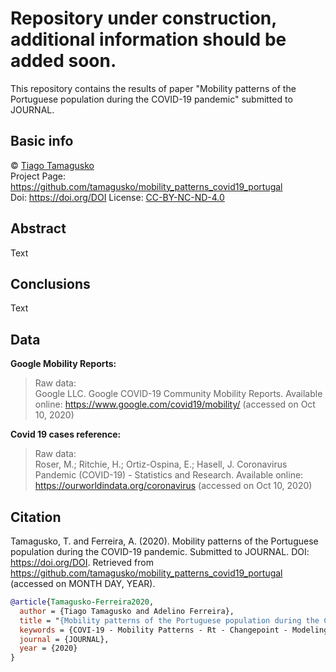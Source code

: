# Repository under construction, additional information should be added soon.

This repository contains the results of paper "Mobility patterns of the Portuguese population during the COVID-19 pandemic" submitted to JOURNAL.

## Basic info
© [Tiago Tamagusko](https://tamagusko.github.io)  
Project Page: https://github.com/tamagusko/mobility_patterns_covid19_portugal  
Doi: https://doi.org/DOI
License: [CC-BY-NC-ND-4.0](/LICENSE)

## Abstract
Text

## Conclusions
Text

## Data
**Google Mobility Reports:**  
> Raw data:  
> Google LLC. Google COVID-19 Community Mobility Reports. Available online: https://www.google.com/covid19/mobility/ (accessed on Oct 10, 2020)  

**Covid 19 cases reference:**
> Raw data:  
> Roser, M.; Ritchie, H.; Ortiz-Ospina, E.; Hasell, J. Coronavirus Pandemic (COVID-19) - Statistics and Research. Available online: https://ourworldindata.org/coronavirus (accessed on Oct 10, 2020)  

## Citation
Tamagusko, T. and Ferreira, A. (2020). Mobility patterns of the Portuguese population during the COVID-19 pandemic. Submitted to JOURNAL. DOI: https://doi.org/DOI. Retrieved from https://github.com/tamagusko/mobility_patterns_covid19_portugal (accessed on MONTH DAY, YEAR).

```bibtex
@article{Tamagusko-Ferreira2020,
  author = {Tiago Tamagusko and Adelino Ferreira},
  title = "{Mobility patterns of the Portuguese population during the COVID-19 pandemic}",
  keywords = {COVI-19 - Mobility Patterns - Rt - Changepoint - Modeling},
  journal = {JOURNAL},
  year = {2020}
}
```
